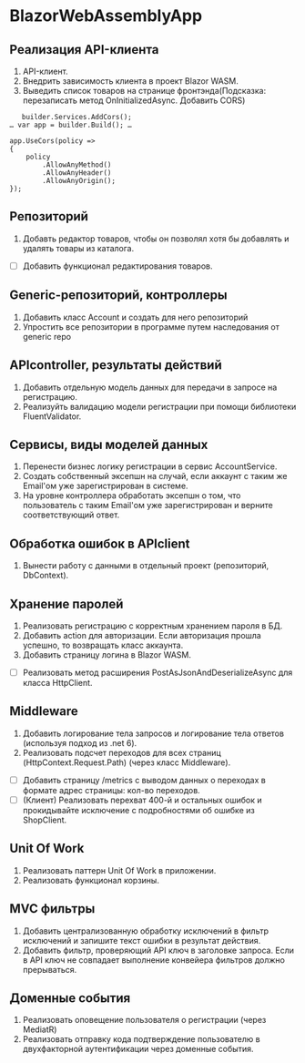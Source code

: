 # BlazorWebAssemblyApp

## Реализация API-клиента

1. API-клиент.
2. Внедрить зависимость клиента в проект Blazor WASM.
3. Выведить список товаров на странице фронтэнда(Подсказка: перезаписать метод OnInitializedAsync. Добавить CORS)
```
   builder.Services.AddCors();
… var app = builder.Build(); …

app.UseCors(policy =>
{
    policy
        .AllowAnyMethod()
        .AllowAnyHeader()
        .AllowAnyOrigin();
});
```


## Репозиторий

1. Добавть редактор товаров, чтобы он позволял хотя бы добавлять и удалять товары из каталога.
- [ ] Добавить функционал редактирования товаров.

## Generic-репозиторий, контроллеры

1. Добавить класс Account и создать для него репозиторий
2. Упростить все репозитории в программе путем наследования от generic repo

## APIcontroller, результаты действий

1. Добавить отдельную модель данных для передачи в запросе на регистрацию.
2. Реализуйть валидацию модели регистрации при помощи библиотеки FluentValidator.

## Сервисы, виды моделей данных

1. Перенести бизнес логику регистрации в сервис AccountService.
2. Создать собственный эксепшн на случай, если аккаунт с таким же Email'ом уже зарегистрирован в системе.
3. На уровне контроллера обработать эксепшн о том, что пользователь с таким Email'ом уже зарегистрирован и верните соответствующий ответ.

## Обработка ошибок в APIclient

1. Вынести работу с данными в отдельный проект (репозиторий, DbContext).

## Хранение паролей

1. Реализовать регистрацию с корректным хранением пароля в БД.
2. Добавить action для авторизации. Если авторизация прошла успешно, то возвращать класс аккаунта.
3. Добавить страницу логина в Blazor WASM.
- [ ]  Реализовать метод расширения PostAsJsonAndDeserializeAsync для класса HttpClient.

## Middleware

1. Добавить логирование тела запросов и логирование тела ответов (используя подход из .net 6).
2. Реализовать подсчет переходов для всех страниц (HttpContext.Request.Path) (через класс Middleware).
- [ ] Добавить страницу /metrics с выводом данных о переходах в формате адрес страницы: кол-во переходов.
- [ ] (Клиент) Реализовать перехват 400-й и остальных ошибок и прокидывайте исключение с подробностями об ошибке из ShopClient.

## Unit Of Work

1. Реализовать паттерн Unit Of Work в приложении.
3. Реализовать функционал корзины.

## MVC фильтры

1. Добавить централизованную обработку исключений в фильтр исключений и запишите текст ошибки в результат действия.
2. Добавить фильтр, проверяющий API ключ в заголовке запроса. Если в API ключ не совпадает выполнение конвейера фильтров должно прерываться.

## Доменные события

1. Реализовать оповещение пользователя о регистрации (через MediatR)
2. Реализовать отправку кода подтверждение пользователю в двухфакторной аутентификации через доменные события.
